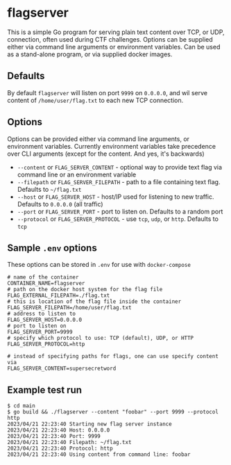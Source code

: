 # flagserver

This is a simple Go program for serving plain text content over TCP, or UDP, connection, often used during CTF challenges. Options can be supplied either via command line arguments or environment variables. Can be used as a stand-alone program, or via supplied docker images.


## Defaults

By default `flagserver` will listen on port `9999` on `0.0.0.0`, and wil serve content of `/home/user/flag.txt` to each new TCP connection.

## Options

Options can be provided either via command line arguments, or environment variables. Currently environment variables take precedence over CLI arguments (except for the content. And yes, it's backwards)

* `--content` or `FLAG_SERVER_CONTENT` - optional way to provide text flag via command line or an environment variable
* `--filepath` or `FLAG_SERVER_FILEPATH` - path to a file containing text flag. Defaults to `~/flag.txt`
* `--host` or `FLAG_SERVER_HOST` - host/IP used for listening to new traffic. Defaults to `0.0.0.0` (all traffic)
* `--port` or `FLAG_SERVER_PORT` - port to listen on. Defaults to a random port
* `--protocol` or `FLAG_SERVER_PROTOCOL` - use `tcp`, `udp`, or `http`. Defaults to `tcp`


## Sample `.env` options

These options can be stored in `.env` for use with `docker-compose`

```
# name of the container
CONTAINER_NAME=flagserver
# path on the docker host system for the flag file
FLAG_EXTERNAL_FILEPATH=./flag.txt
# this is location of the flag file inside the container
FLAG_SERVER_FILEPATH=/home/user/flag.txt
# address to listen to
FLAG_SERVER_HOST=0.0.0.0
# port to listen on
FLAG_SERVER_PORT=9999
# specify which protocol to use: TCP (default), UDP, or HTTP
FLAG_SERVER_PROTOCOL=http

# instead of specifying paths for flags, one can use specify content via
FLAG_SERVER_CONTENT=supersecretword
```

## Example test run

```
$ cd main
$ go build && ./flagserver --content "foobar" --port 9999 --protocol http
2023/04/21 22:23:40 Starting new flag server instance
2023/04/21 22:23:40 Host: 0.0.0.0
2023/04/21 22:23:40 Port: 9999
2023/04/21 22:23:40 Filepath: ~/flag.txt
2023/04/21 22:23:40 Protocol: http
2023/04/21 22:23:40 Using content from command line: foobar
```
